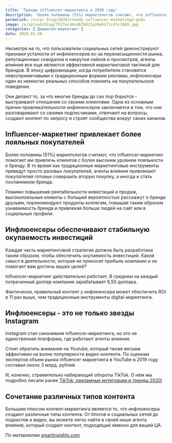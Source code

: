 ```yaml
---
title: 'Тренды influencer-маркетинга в 2020 году'
description: 'Более половины (51%) маркетологов считают, что influencer-маркетинг помогает в качественном привлечении клиентов, расскажем, как ещё он пригодится в реализации digital стратегии.'
permalink: /ru/pr-blog/2020/trendy-influencer-marketinga-godu
image: /a/upload/blog/f52fec44cd67b821e24eb171c4fc19b9.jpg
categories: ['Диджитал-маркетинг']
date: 2020-01-20
---
```


Несмотря на то, что пользователи социальных сетей демонстрируют признаки усталости от инфлюенсеров из-за перенасыщенности рынка, репутационных скандалов и накрутки лайков и просмотров, агенты влияния все еще являются эффективной маркетинговой тактикой для брендов. В эпоху цифровизации, когда потребители становятся невосприимчивыми к традиционным формам рекламы, инфлюенсеры один из немногих реальных способов повлиять на покупательское поведение.

Они делают то, за что многие бренды до сих пор борются - выстраивают отношения со своими клиентами. Одна из основным причин привлекательности инфлюенсеров заключается в том, что они разговаривают со своими подписчиками, отвечают на вопросы, создают контент по запросу и строят сообщества вокруг своих каналов.

## Influencer-маркетинг привлекает более лояльных покупателей

Более половины (51%) маркетологов считают, что influencer-маркетинг помогает им привлечь клиентов с более высоким уровнем лояльности к бренду. В то время как традиционные маркетинговые инструменты приведут просто разовых покупателей, агенты влияния привлекают покупателей готовых совершить вторую покупку, а иногда и стать посланником бренда.

Помимо повышения рентабельности инвестиций и продаж, высоколояльные клиенты с большей вероятностью расскажут о бренде друзьям, порекомендуют продукты коллегам, повышая таким образом узнаваемость бренда и привлекая больше людей на сайт или в социальные профили.

## Инфлюенсеры обеспечивают стабильную окупаемость инвестиций

Каждая часть маркетинговой стратегии должна быть разработана таким образом, чтобы обеспечить окупаемость инвестиций. Какой смысл в деятельности, которая не приносит прибыль компании и не помогает вам достичь ваших целей?

Influencer-маркетинг действительно работает. В среднем на каждый потраченный доллар компания зарабатывает 6,50 доллара.

Фактически, правильный контент у инфлюенсера может обеспечить ROI в 11 раз выше, чем традиционные инструменты digital-маркетинга.

## Инфлюенсеры - это не только звезды Instagram

Instagram стал синонимом influencer-маркетинга, но это не единственная платформа, где работают агенты влияния.

Стоит обратить внимание на Youtube, который также весьма эффективен на волне популярности видео-контента. По оценкам экспертов объем рынка influencer-маркетинга в YouTube в 2019 году составил около 3 млрд. рублей.

И, конечно, стремительно набирающий обороты TikTok. О нём мы подробно писали ранее [TikTok: рекламные интеграции и тренды 2020!](https://www.polylog.ru/ru/pr-blog/2019/tiktok-reklamnye-integracii-trendy)

## Сочетание различных типов контента

Большим плюсом контент-маркетинга является то, что инфлюенсеры создают различные типы контента. От блогов и социальных сетей до подкастов и видео, вы можете легко найти в своей нише агента влияния, который создает контент, подходящий именно для вашей ЦА.

По материалам [smartinsights.com](https://www.smartinsights.com/online-pr/influencer-marketing/essential-influencer-marketing-facts-for-2020/)

